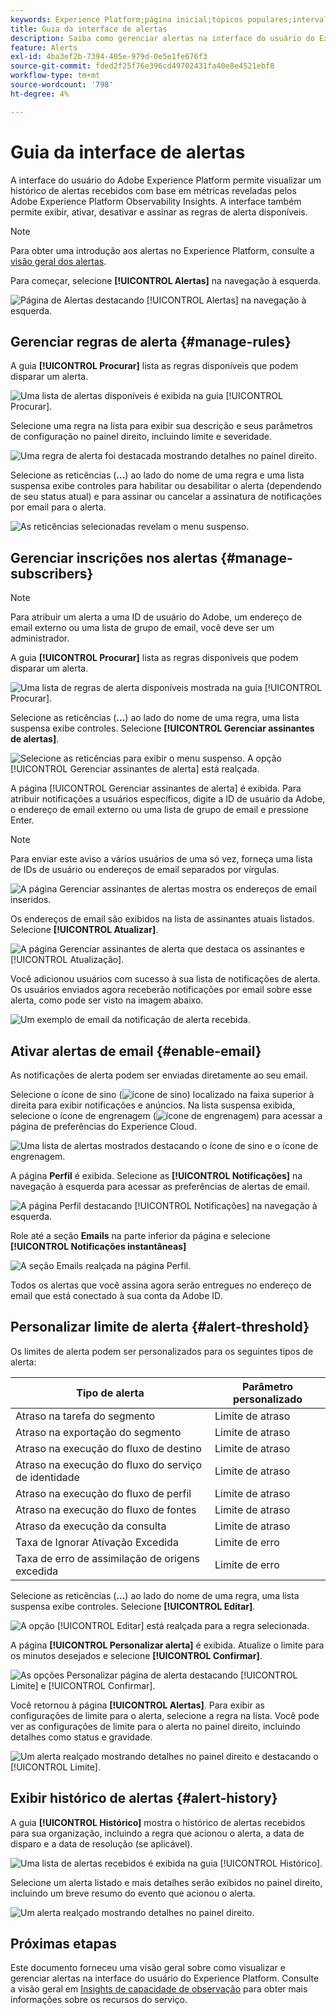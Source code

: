 ```yaml
---
keywords: Experience Platform;página inicial;tópicos populares;intervalo de datas
title: Guia da interface de alertas
description: Saiba como gerenciar alertas na interface do usuário do Experience Platform.
feature: Alerts
exl-id: 4ba3ef2b-7394-405e-979d-0e5e1fe676f3
source-git-commit: fded2f25f76e396cd49702431fa40e8e4521ebf8
workflow-type: tm+mt
source-wordcount: '798'
ht-degree: 4%

---
```


# Guia da interface de alertas

A interface do usuário do Adobe Experience Platform permite visualizar um histórico de alertas recebidos com base em métricas reveladas pelos Adobe Experience Platform Observability Insights. A interface também permite exibir, ativar, desativar e assinar as regras de alerta disponíveis.

>[!NOTE]
>
>Para obter uma introdução aos alertas no Experience Platform, consulte a [visão geral dos alertas](./overview.md).

Para começar, selecione **[!UICONTROL Alertas]** na navegação à esquerda.

![Página de Alertas destacando [!UICONTROL Alertas] na navegação à esquerda.](../images/alerts/ui/workspace.png)

## Gerenciar regras de alerta {#manage-rules}

A guia **[!UICONTROL Procurar]** lista as regras disponíveis que podem disparar um alerta.

![Uma lista de alertas disponíveis é exibida na guia [!UICONTROL Procurar].](../images/alerts/ui/rules.png)

Selecione uma regra na lista para exibir sua descrição e seus parâmetros de configuração no painel direito, incluindo limite e severidade.

![Uma regra de alerta foi destacada mostrando detalhes no painel direito.](../images/alerts/ui/rule-details.png)

Selecione as reticências (**...**) ao lado do nome de uma regra e uma lista suspensa exibe controles para habilitar ou desabilitar o alerta (dependendo de seu status atual) e para assinar ou cancelar a assinatura de notificações por email para o alerta.

![As reticências selecionadas revelam o menu suspenso.](../images/alerts/ui/disable-subscribe.png)

## Gerenciar inscrições nos alertas {#manage-subscribers}

>[!NOTE]
>
> Para atribuir um alerta a uma ID de usuário do Adobe, um endereço de email externo ou uma lista de grupo de email, você deve ser um administrador.

A guia **[!UICONTROL Procurar]** lista as regras disponíveis que podem disparar um alerta.

![Uma lista de regras de alerta disponíveis mostrada na guia [!UICONTROL Procurar].](../images/alerts/ui/rules.png)

Selecione as reticências (**...**) ao lado do nome de uma regra, uma lista suspensa exibe controles. Selecione **[!UICONTROL Gerenciar assinantes de alertas]**.

![Selecione as reticências para exibir o menu suspenso. A opção [!UICONTROL Gerenciar assinantes de alerta] está realçada.](../images/alerts/ui/manage-alert-subscribers.png)

A página [!UICONTROL Gerenciar assinantes de alerta] é exibida. Para atribuir notificações a usuários específicos, digite a ID de usuário da Adobe, o endereço de email externo ou uma lista de grupo de email e pressione Enter.

>[!NOTE]
>
>Para enviar este aviso a vários usuários de uma só vez, forneça uma lista de IDs de usuário ou endereços de email separados por vírgulas.

![A página Gerenciar assinantes de alertas mostra os endereços de email inseridos.](../images/alerts/ui/manage-alert-add-email.png)

Os endereços de email são exibidos na lista de assinantes atuais listados. Selecione **[!UICONTROL Atualizar]**.

![A página Gerenciar assinantes de alerta que destaca os assinantes e [!UICONTROL Atualização].](../images/alerts/ui/manage-alert-subscribers-added-email.png)

Você adicionou usuários com sucesso à sua lista de notificações de alerta. Os usuários enviados agora receberão notificações por email sobre esse alerta, como pode ser visto na imagem abaixo.

![Um exemplo de email da notificação de alerta recebida.](../images/alerts/ui/manage-alert-subscribers-email.png)

## Ativar alertas de email {#enable-email}

As notificações de alerta podem ser enviadas diretamente ao seu email.

Selecione o ícone de sino (![ícone de sino](/help/images/icons/bell.png)) localizado na faixa superior à direita para exibir notificações e anúncios. Na lista suspensa exibida, selecione o ícone de engrenagem (![ícone de engrenagem](/help/images/icons/settings.png)) para acessar a página de preferências do Experience Cloud.

![Uma lista de alertas mostrados destacando o ícone de sino e o ícone de engrenagem.](../images/alerts/ui/edit-preferences.png)

A página **Perfil** é exibida. Selecione as **[!UICONTROL Notificações]** na navegação à esquerda para acessar as preferências de alertas de email.

![A página Perfil destacando [!UICONTROL Notificações] na navegação à esquerda.](../images/alerts/ui/profile.png)

Role até a seção **Emails** na parte inferior da página e selecione **[!UICONTROL Notificações instantâneas]**

![A seção Emails realçada na página Perfil.](../images/alerts/ui/notifications.png)

Todos os alertas que você assina agora serão entregues no endereço de email que está conectado à sua conta da Adobe ID.

## Personalizar limite de alerta {#alert-threshold}

Os limites de alerta podem ser personalizados para os seguintes tipos de alerta:

| Tipo de alerta | Parâmetro personalizado |
|---|---|
| Atraso na tarefa do segmento | Limite de atraso |
| Atraso na exportação do segmento | Limite de atraso |
| Atraso na execução do fluxo de destino | Limite de atraso |
| Atraso na execução do fluxo do serviço de identidade | Limite de atraso |
| Atraso na execução do fluxo de perfil | Limite de atraso |
| Atraso na execução do fluxo de fontes | Limite de atraso |
| Atraso da execução da consulta | Limite de atraso |
| Taxa de Ignorar Ativação Excedida | Limite de erro |
| Taxa de erro de assimilação de origens excedida | Limite de erro |

Selecione as reticências (**...**) ao lado do nome de uma regra, uma lista suspensa exibe controles. Selecione **[!UICONTROL Editar]**.

![A opção [!UICONTROL Editar] está realçada para a regra selecionada.](../images/alerts/ui/threshold-edit.png)

A página **[!UICONTROL Personalizar alerta]** é exibida. Atualize o limite para os minutos desejados e selecione **[!UICONTROL Confirmar]**.

![As opções Personalizar página de alerta destacando [!UICONTROL Limite] e [!UICONTROL Confirmar].](../images/alerts/ui/threshold-update.png)

Você retornou à página **[!UICONTROL Alertas]**. Para exibir as configurações de limite para o alerta, selecione a regra na lista. Você pode ver as configurações de limite para o alerta no painel direito, incluindo detalhes como status e gravidade.

![Um alerta realçado mostrando detalhes no painel direito e destacando o [!UICONTROL Limite].](../images/alerts/ui/threshold-view.png)

## Exibir histórico de alertas {#alert-history}

A guia **[!UICONTROL Histórico]** mostra o histórico de alertas recebidos para sua organização, incluindo a regra que acionou o alerta, a data de disparo e a data de resolução (se aplicável).

![Uma lista de alertas recebidos é exibida na guia [!UICONTROL Histórico].](../images/alerts/ui/history.png)

Selecione um alerta listado e mais detalhes serão exibidos no painel direito, incluindo um breve resumo do evento que acionou o alerta.

![Um alerta realçado mostrando detalhes no painel direito.](../images/alerts/ui/history-details.png)

## Próximas etapas

Este documento forneceu uma visão geral sobre como visualizar e gerenciar alertas na interface do usuário do Experience Platform. Consulte a visão geral em [Insights de capacidade de observação](../home.md) para obter mais informações sobre os recursos do serviço.
